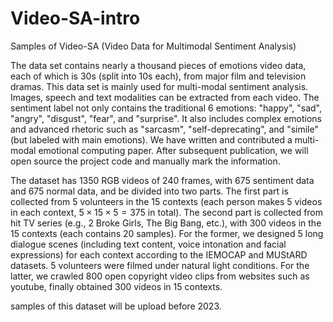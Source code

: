 # Video-SA-intro
Samples of Video-SA (Video Data for Multimodal Sentiment Analysis)

The data set contains nearly a thousand pieces of emotions video data, each of which is 30s (split into 10s each), from major film and television dramas. This data set is mainly used for multi-modal sentiment analysis. Images, speech and text modalities can be extracted from each video. The sentiment label not only contains the traditional 6 emotions: "happy", "sad", "angry", "disgust", "fear", and "surprise". It also includes complex emotions and advanced rhetoric such as "sarcasm", "self-deprecating", and "simile" (but labeled with main emotions). We have written and contributed a multi-modal emotional computing paper. After subsequent publication, we will open source the project code and manually mark the information.

The dataset has 1350 RGB videos of 240 frames, with 675 sentiment data and 675 normal data, and be divided into two parts. The first part is collected from 5 volunteers in the 15 contexts (each person makes 5 videos in each context, $5 \times 15 \times 5 = 375$ in total). The second part is collected from hit TV series (e.g., 2 Broke Girls, The Big Bang, etc.), with 300 videos in the 15 contexts (each contains 20 samples). For the former, we designed 5 long dialogue scenes (including text content, voice intonation and facial expressions) for each context according to the IEMOCAP and MUStARD datasets. 5 volunteers were filmed under natural light conditions. For the latter, we crawled 800 open copyright video clips from websites such as youtube, finally obtained 300 videos in 15 contexts.


samples of this dataset will be upload before 2023.

